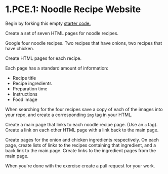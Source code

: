 # 1.PCE.1: Noodle Recipe Website

Begin by forking this empty [starter code.](https://github.com/rocketacademy/html-noodles-swe1)

Create a set of seven HTML pages for noodle recipes.

Google four noodle recipes. Two recipes that have onions, two recipes that have chicken.

Create HTML pages for each recipe.

Each page has a standard amount of information:

* Recipe title
* Recipe ingredients
* Preparation time
* Instructions
* Food image

When searching for the four recipes save a copy of each of the images into your repo, and create a corresponding `img` tag in your HTML.

Create a main page that links to each noodle recipe page. \(Use an `a` tag\). Create a link on each other HTML page with a link back to the main page. 

Create pages for the onion and chicken ingredients respectively. On each page, create lists of links to the recipes containing that ingredient, and a back link to the main page. Create links to the ingredient pages from the main page.

When you're done with the exercise create a pull request for your work.

